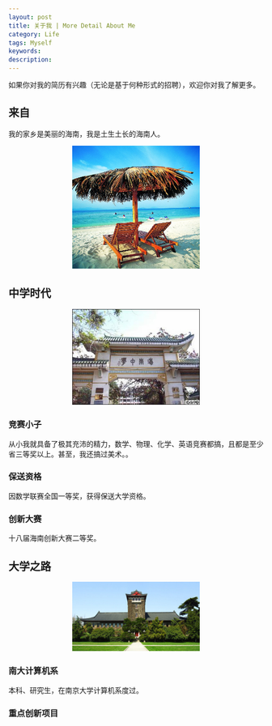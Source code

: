 ```yaml
---
layout: post
title: 关于我 | More Detail About Me
category: Life
tags: Myself
keywords: 
description: 
---
```


如果你对我的简历有兴趣（无论是基于何种形式的招聘），欢迎你对我了解更多。

## 来自

我的家乡是美丽的海南，我是土生土长的海南人。
<center><img src="/public/img/hainan.jpg" style="width:50%"></center>

## 中学时代
<center><img src="/public/img/hainanzhongxue.jpg" style="width:50%"></center>

### 竞赛小子

从小我就具备了极其充沛的精力，数学、物理、化学、英语竞赛都搞，且都是至少省三等奖以上。甚至，我还搞过美术。。

### 保送资格

因数学联赛全国一等奖，获得保送大学资格。

### 创新大赛

十八届海南创新大赛二等奖。

## 大学之路
<center><img src="/public/img/nju.jpg" style="width:50%"></center>

### 南大计算机系

本科、研究生，在南京大学计算机系度过。


### 重点创新项目


